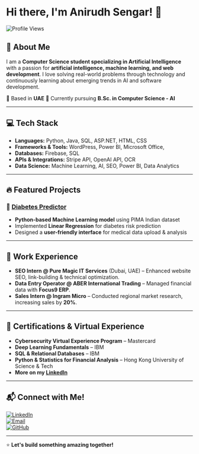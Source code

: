 # Hi there, I'm Anirudh Sengar! 👋

![Profile Views](https://komarev.com/ghpvc/?username=anirudhsengar&color=blue)

## 🚀 About Me
I am a **Computer Science student specializing in Artificial Intelligence** with a passion for **artificial intelligence, machine learning, and web development**. I love solving real-world problems through technology and continuously learning about emerging trends in AI and software development.

🔹 Based in **UAE**
🔹 Currently pursuing **B.Sc. in Computer Science - AI**

---

## 💻 Tech Stack
- **Languages:** Python, Java, SQL, ASP.NET, HTML, CSS  
- **Frameworks & Tools:** WordPress, Power BI, Microsoft Office,  
- **Databases:** Firebase, SQL  
- **APIs & Integrations:** Stripe API, OpenAI API, OCR  
- **Data Science:** Machine Learning, AI, SEO, Power BI, Data Analytics

---

## 🔥 Featured Projects

### 🔬 [Diabetes Predictor](https://github.com/anirudhsengar/DiabetesPredictor)
- **Python-based Machine Learning model** using PIMA Indian dataset
- Implemented **Linear Regression** for diabetes risk prediction
- Designed a **user-friendly interface** for medical data upload & analysis

---

## 🌟 Work Experience
- **SEO Intern @ Pure Magic IT Services** (Dubai, UAE) – Enhanced website SEO, link-building & technical optimization.
- **Data Entry Operator @ ABER International Trading** – Managed financial data with **Focus9 ERP**.
- **Sales Intern @ Ingram Micro** – Conducted regional market research, increasing sales by **20%**.

---

## 📜 Certifications & Virtual Experience
- **Cybersecurity Virtual Experience Program** – Mastercard
- **Deep Learning Fundamentals** – IBM
- **SQL & Relational Databases** – IBM
- **Python & Statistics for Financial Analysis** – Hong Kong University of Science & Tech
- **More on my [LinkedIn](https://www.linkedin.com/in/anirudh-sengar-21b9a722a/)**

---

## 📬 Connect with Me!
[![LinkedIn](https://img.shields.io/badge/LinkedIn-Connect-blue?logo=linkedin)](https://www.linkedin.com/in/anirudh-sengar-21b9a722a/)  
[![Email](https://img.shields.io/badge/Email-anirudhsengar3%40gmail.com-red?logo=gmail)](mailto:anirudhsengar3@gmail.com)  
[![GitHub](https://img.shields.io/github/followers/anirudhsengar?style=social)](https://github.com/anirudhsengar)

---

⭐ **Let's build something amazing together!**
